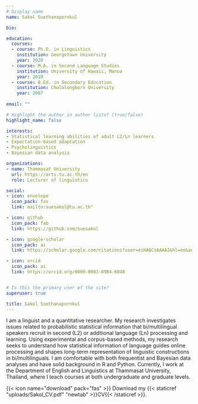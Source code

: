 ```yaml
---
# Display name
name: Sakol Suethanapornkul

bio: 

education:
  courses:
  - course: Ph.D. in Linguistics
    institution: Georgetown University
    year: 2020
  - course: M.A. in Second Language Studies
    institution: University of Hawaii, Manoa
    year: 2010
  - course: B.Ed. in Secondary Education
    institution: Chulalongkorn University
    year: 2007
    
email: ""

# Highlight the author in author lists? (true/false)
highlight_name: false

interests:
- Statistical learning abilities of adult L2/Ln learners
- Expectation-based adaptation 
- Psycholinguistics
- Bayesian data analysis

organizations:
- name: Thammasat University
  url: https://arts.tu.ac.th/en
  role: Lecturer of linguistics

social:
- icon: envelope
  icon_pack: fas
  link: mailto:suesakol@tu.ac.th"

- icon: github
  icon_pack: fab
  link: https://github.com/suesakol

- icon: google-scholar
  icon_pack: ai
  link: https://scholar.google.com/citations?user=eiHA6CsAAAAJ&hl=en&authuser=1&oi=ao

- icon: orcid
  icon_pack: ai
  link: https://orcid.org/0000-0003-0984-6048


# Is this the primary user of the site?
superuser: true

title: Sakol Suethanapornkul
---
```


I am a linguist and a quantitative researcher. My research investigates issues related to probabilistic statistical information that bi/multilingual speakers recruit in second (L2) or additional language (Ln) processing and learning. Using experimental and corpus-based methods, my research seeks to understand how statistical information of language guides online processing and shapes long-term representation of linguistic constructions in bi/multilinguals. I am comfortable with both frequentist and Bayesian data analyses and have solid background in R and Python. Currently, I work at the Department of English and Linguistics at Thammasat University, Thailand, where I teach courses at both undergraduate and graduate levels. 

{{< icon name="download" pack="fas" >}} Download my {{< staticref "uploads/Sakol_CV.pdf" "newtab" >}}CV{{< /staticref >}}.
